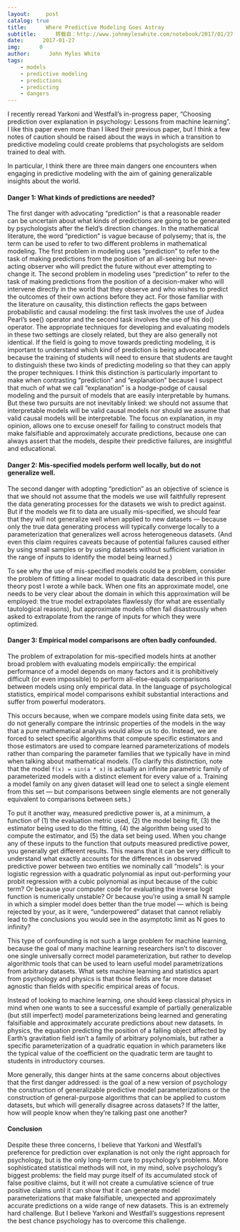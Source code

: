 ```yaml
---
layout:     post
catalog: true
title:      Where Predictive Modeling Goes Astray
subtitle:      转载自：http://www.johnmyleswhite.com/notebook/2017/01/27/where-predictive-modeling-goes-astray/
date:      2017-01-27
img:      0
author:      John Myles White
tags:
    - models
    - predictive modeling
    - predictions
    - predicting
    - dangers
---
```


I recently reread Yarkoni and Westfall’s in-progress paper, “Choosing prediction over explanation in psychology: Lessons from machine learning”. I like this paper even more than I liked their previous paper, but I think a few notes of caution should be raised about the ways in which a transition to predictive modeling could create problems that psychologists are seldom trained to deal with.

In particular, I think there are three main dangers one encounters when engaging in predictive modeling with the aim of gaining generalizable insights about the world.

#### Danger 1: What kinds of predictions are needed?

The first danger with advocating “prediction” is that a reasonable reader can be uncertain about what kinds of predictions are going to be generated by psychologists after the field’s direction changes. In the mathematical literature, the word “prediction” is vague because of polysemy; that is, the term can be used to refer to two different problems in mathematical modeling. The first problem in modeling uses “prediction” to refer to the task of making predictions from the position of an all-seeing but never-acting observer who will predict the future without ever attempting to change it. The second problem in modeling uses “prediction” to refer to the task of making predictions from the position of a decision-maker who will intervene directly in the world that they observe and who wishes to predict the outcomes of their own actions before they act. For those familiar with the literature on causality, this distinction reflects the gaps between probabilistic and causal modeling: the first task involves the use of Judea Pearl’s see() operator and the second task involves the use of his do() operator. The appropriate techniques for developing and evaluating models in these two settings are closely related, but they are also generally not identical. If the field is going to move towards predicting modeling, it is important to understand which kind of prediction is being advocated because the training of students will need to ensure that students are taught to distinguish these two kinds of predicting modeling so that they can apply the proper techniques. I think this distinction is particularly important to make when contrasting “prediction” and “explanation” because I suspect that much of what we call “explanation” is a hodge-podge of causal modeling and the pursuit of models that are easily interpretable by humans. But these two pursuits are not inevitably linked: we should not assume that interpretable models will be valid causal models nor should we assume that valid causal models will be interpretable. The focus on explanation, in my opinion, allows one to excuse oneself for failing to construct models that make falsifiable and approximately accurate predictions, because one can always assert that the models, despite their predictive failures, are insightful and educational.

#### Danger 2: Mis-specified models perform well locally, but do not generalize well.

The second danger with adopting “prediction” as an objective of science is that we should not assume that the models we use will faithfully represent the data generating processes for the datasets we wish to predict against. But if the models we fit to data are usually mis-specified, we should fear that they will not generalize well when applied to new datasets — because only the true data generating process will typically converge locally to a parameterization that generalizes well across heterogeneous datasets. (And even this claim requires caveats because of potential failures caused either by using small samples or by using datasets without sufficient variation in the range of inputs to identify the model being learned.)

To see why the use of mis-specified models could be a problem, consider the problem of fitting a linear model to quadratic data described in this pure theory post I wrote a while back. When one fits an approximate model, one needs to be very clear about the domain in which this approximation will be employed: the true model extrapolates flawlessly (for what are essentially tautological reasons), but approximate models often fail disastrously when asked to extrapolate from the range of inputs for which they were optimized.

#### Danger 3: Empirical model comparisons are often badly confounded.

The problem of extrapolation for mis-specified models hints at another broad problem with evaluating models empirically: the empirical performance of a model depends on many factors and it is prohibitively difficult (or even impossible) to perform all-else-equals comparisons between models using only empirical data. In the language of psychological statistics, empirical model comparisons exhibit substantial interactions and suffer from powerful moderators.

This occurs because, when we compare models using finite data sets, we do not generally compare the intrinsic properties of the models in the way that a pure mathematical analysis would allow us to do. Instead, we are forced to select specific algorithms that compute specific estimators and those estimators are used to compare learned parameterizations of models rather than comparing the parameter families that we typically have in mind when talking about mathematical models. (To clarify this distinction, note that the model `f(x) = sin(a * x)` is actually an infinite parametric family of parameterized models with a distinct element for every value of `a`. Training a model family on any given dataset will lead one to select a single element from this set — but comparisons between single elements are not generally equivalent to comparisons between sets.)

To put it another way, measured predictive power is, at a minimum, a function of (1) the evaluation metric used, (2) the model being fit, (3) the estimator being used to do the fitting, (4) the algorithm being used to compute the estimator, and (5) the data set being used. When you change any of these inputs to the function that outputs measured predictive power, you generally get different results. This means that it can be very difficult to understand what exactly accounts for the differences in observed predictive power between two entities we nominally call “models”: is your logistic regression with a quadratic polynomial as input out-performing your probit regression with a cubic polynomial as input because of the cubic term? Or because your computer code for evaluating the inverse logit function is numerically unstable? Or because you’re using a small N sample in which a simpler model does better than the true model — which is being rejected by your, as it were, “underpowered” dataset that cannot reliably lead to the conclusions you would see in the asymptotic limit as N goes to infinity?

This type of confounding is not such a large problem for machine learning, because the goal of many machine learning researchers isn’t to discover one single universally correct model parameterization, but rather to develop algorithmic tools that can be used to learn useful model parametrizations from arbitrary datasets. What sets machine learning and statistics apart from psychology and physics is that those fields are far more dataset agnostic than fields with specific empirical areas of focus.

Instead of looking to machine learning, one should keep classical physics in mind when one wants to see a successful example of partially generalizable (but still imperfect) model parameterizations being learned and generating falsifiable and approximately accurate predictions about new datasets. In physics, the equation predicting the position of a falling object affected by Earth’s gravitation field isn’t a family of arbitrary polynomials, but rather a specific parameterization of a quadratic equation in which parameters like the typical value of the coefficient on the quadratic term are taught to students in introductory courses.

More generally, this danger hints at the same concerns about objectives that the first danger addressed: is the goal of a new version of psychology the construction of generalizable predictive model parameterizations or the construction of general-purpose algorithms that can be applied to custom datasets, but which will generally disagree across datasets? If the latter, how will people know when they’re talking past one another?

#### Conclusion

Despite these three concerns, I believe that Yarkoni and Westfall’s preference for prediction over explanation is not only the right approach for psychology, but is the only long-term cure to psychology’s problems. More sophisticated statistical methods will not, in my mind, solve psychology’s biggest problems: the field may purge itself of its accumulated stock of false positive claims, but it will not create a cumulative science of true positive claims until it can show that it can generate model parameterizations that make falsifiable, unexpected and approximately accurate predictions on a wide range of new datasets. This is an extremely hard challenge. But I believe Yarkoni and Westfall’s suggestions represent the best chance psychology has to overcome this challenge.
